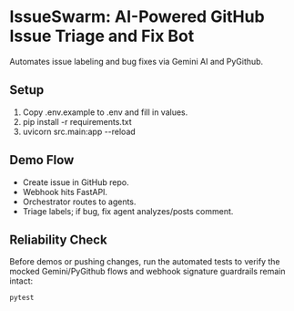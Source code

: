 # IssueSwarm: AI-Powered GitHub Issue Triage and Fix Bot

Automates issue labeling and bug fixes via Gemini AI and PyGithub.

## Setup
1. Copy .env.example to .env and fill in values.
2. pip install -r requirements.txt
3. uvicorn src.main:app --reload

## Demo Flow
- Create issue in GitHub repo.
- Webhook hits FastAPI.
- Orchestrator routes to agents.
- Triage labels; if bug, fix agent analyzes/posts comment.

## Reliability Check
Before demos or pushing changes, run the automated tests to verify the
mocked Gemini/PyGithub flows and webhook signature guardrails remain intact:

```bash
pytest
```